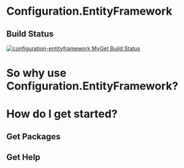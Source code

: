 # Configuration.EntityFramework

 
## Build Status
<a href="https://www.myget.org/"><img src="https://www.myget.org/BuildSource/Badge/configuration-entityframework?identifier=915f4809-89a9-4512-8f0f-044d3ed0b017" alt="configuration-entityframework MyGet Build Status" /></a>

# So why use Configuration.EntityFramework?


# How do I get started?

## Get Packages


## Get Help


